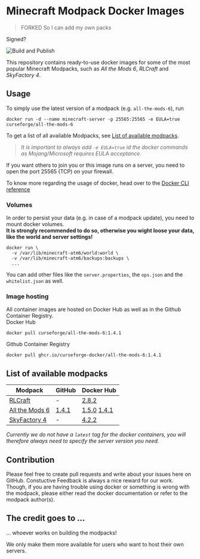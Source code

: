 # Minecraft Modpack Docker Images

> FORKED So I can add my own packs

Signed?

![Build and Publish](https://github.com/curseforge-docker/modpack-servers/workflows/Build%20and%20Publish/badge.svg)
  
This repository contains ready-to-use docker images for some of the most popular Minecraft Modpacks, such as _All the Mods 6_, _RLCraft_ and _SkyFactory 4_.

## Usage

To simply use the latest version of a modpack (e.g. `all-the-mods-6`), run
```console
docker run -d --name minecraft-server -p 25565:25565 -e EULA=true curseforge/all-the-mods-6
```
To get a list of all available Modpacks, see [List of available modpacks](#list-of-available-modpacks).

> _It is important to always add `-e EULA=true` id the docker commands as Mojang/Microsoft requires EULA acceptance._

If you want others to join you or this image runs on a server, you need to open the port 25565 (TCP) on your firewall.

To know more regarding the usage of docker, head over to the [Docker CLI reference](https://docs.docker.com/engine/reference/commandline/docker/)

### Volumes

In order to persist your data (e.g. in case of a modpack update), you need to mount docker volumes.  
__It is strongly recommended to do so, otherwise you wight loose your data, like the world and server settings!__

```console
docker run \
  -v /var/lib/minecraft-atm6/world:world \
  -v /var/lib/minecraft-atm6/backups:backups \
  ...
```

You can add other files like the `server.properties`, the `ops.json` and the `whitelist.json` as well.

### Image hosting

All container images are hosted on Docker Hub as well as in the Github Container Registry.  
Docker Hub
```console
docker pull curseforge/all-the-mods-6:1.4.1
```
Github Container Registry
```console
docker pull ghcr.io/curseforge-docker/all-the-mods-6:1.4.1
```
## List of available modpacks
| Modpack                                                                             | GitHub                                                                                       | Docker Hub
| ----------------------------------------------------------------------------------- | -------------------------------------------------------------------------------------------- | -------------------------------------------------------------------------------------------------------------------------------------------------------------------------------------------------------------------------------------------------------------------------------------------------------------------------------------------
| [RLCraft](https://www.curseforge.com/minecraft/modpacks/rlcraft)                    | -                                                                                            | [2.8.2](https://hub.docker.com/layers/curseforge/rlcraft/2.8.2/images/sha256-fa373662ba8f731509f50e6a3e29cc9340f7f3cf2e3fa5337c9e6277ca1fab57?context=explore)
| [All the Mods 6](https://www.curseforge.com/minecraft/modpacks/all-the-mods-6)      | [1.4.1](https://github.com/orgs/curseforge-docker/packages/container/all-the-mods-6/1142098) | [1.5.0](https://hub.docker.com/layers/curseforge/all-the-mods-6/1.5.0/images/sha256-4f8cad9873af452757d6f07203b7af6e951ce60bd6a59e4c0f5572aba962d8e3?context=explore) [1.4.1](https://hub.docker.com/layers/curseforge/all-the-mods-6/1.4.1/images/sha256-cd5d74dfb422fadec278fc45074603634879c97b7a9ab8e3474cf3939a027b21?context=explore)
| [SkyFactory 4](https://www.curseforge.com/minecraft/modpacks/skyfactory-4)          | -                                                                                            | [4.2.2](https://hub.docker.com/layers/curseforge/skyfactory-4/4.2.2/images/sha256-713c867f5b4b8ca50fe8a567f6dee85a943b7fcae32efe9d0bb3c1042e38c87f?context=explore)

_Currently we do not have a `latest` tag for the docker containers, you will therefore always need to specify the server version you need._

## Contribution

Please feel free to create pull requests and write about your issues here on GitHub. Constuctive Feedback is always a nice reward for our work. Though, if you are having trouble using docker or something is wrong with the modpack, please either read the docker documentation or refer to the modpack author(s).

## The credit goes to ...

... whoever works on building the modpacks!

We only make them more available for users who want to host their own servers.
